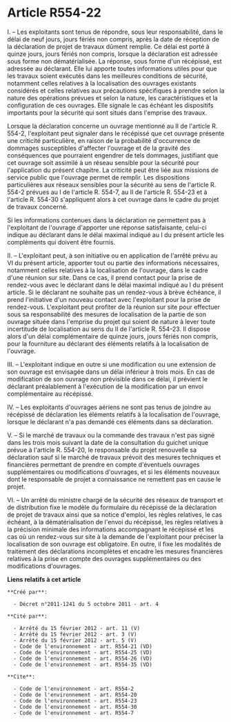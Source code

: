 # Article R554-22

I. – Les exploitants sont tenus de répondre, sous leur responsabilité, dans le délai de neuf jours, jours fériés non compris,
après la date de réception de la déclaration de projet de travaux dûment remplie. Ce délai est porté à quinze jours, jours
fériés non compris, lorsque la déclaration est adressée sous forme non dématérialisée. La réponse, sous forme d'un récépissé,
est adressée au déclarant. Elle lui apporte toutes informations utiles pour que les travaux soient exécutés dans les
meilleures conditions de sécurité, notamment celles relatives à la localisation des ouvrages existants considérés et celles
relatives aux précautions spécifiques à prendre selon la nature des opérations prévues et selon la nature, les
caractéristiques et la configuration de ces ouvrages. Elle signale le cas échéant les dispositifs importants pour la sécurité
qui sont situés dans l'emprise des travaux.

Lorsque la déclaration concerne un ouvrage mentionné au II de l'article R. 554-2, l'exploitant peut signaler dans le
récépissé que cet ouvrage présente une criticité particulière, en raison de la probabilité d'occurrence de dommages
susceptibles d'affecter l'ouvrage et de la gravité des conséquences que pourraient engendrer de tels dommages, justifiant que
cet ouvrage soit assimilé à un réseau sensible pour la sécurité pour l'application du présent chapitre. La criticité peut
être liée aux missions de service public que l'ouvrage permet de remplir. Les dispositions particulières aux réseaux
sensibles pour la sécurité au sens de l'article R. 554-2 prévues au I de l'article R. 554-7, au II de l'article R. 554-23 et
à l'article R. 554-30 s'appliquent alors à cet ouvrage dans le cadre du projet de travaux concerné.

Si les informations contenues dans la déclaration ne permettent pas à l'exploitant de l'ouvrage d'apporter une réponse
satisfaisante, celui-ci indique au déclarant dans le délai maximal indiqué au I du présent article les compléments qui
doivent être fournis.

II. – L'exploitant peut, à son initiative ou en application de l'arrêté prévu au VI du présent article, apporter tout ou
partie des informations nécessaires, notamment celles relatives à la localisation de l'ouvrage, dans le cadre d'une réunion
sur site. Dans ce cas, il prend contact pour la prise de rendez-vous avec le déclarant dans le délai maximal indiqué au I du
présent article. Si le déclarant ne souhaite pas un rendez-vous à brève échéance, il prend l'initiative d'un nouveau contact
avec l'exploitant pour la prise de rendez-vous. L'exploitant peut profiter de la réunion sur site pour effectuer sous sa
responsabilité des mesures de localisation de la partie de son ouvrage située dans l'emprise du projet qui soient de nature à
lever toute incertitude de localisation au sens du II de l'article R. 554-23. Il dispose alors d'un délai complémentaire de
quinze jours, jours fériés non compris, pour la fourniture au déclarant des éléments relatifs à la localisation de l'ouvrage.

III. – L'exploitant indique en outre si une modification ou une extension de son ouvrage est envisagée dans un délai
inférieur à trois mois. En cas de modification de son ouvrage non prévisible dans ce délai, il prévient le déclarant
préalablement à l'exécution de la modification par un envoi complémentaire au récépissé.

IV. – Les exploitants d'ouvrages aériens ne sont pas tenus de joindre au récépissé de déclaration les éléments relatifs à la
localisation de l'ouvrage, lorsque le déclarant n'a pas demandé ces éléments dans sa déclaration.

V. – Si le marché de travaux ou la commande des travaux n'est pas signé dans les trois mois suivant la date de la
consultation du guichet unique prévue à l'article R. 554-20, le responsable du projet renouvelle sa déclaration sauf si le
marché de travaux prévoit des mesures techniques et financières permettant de prendre en compte d'éventuels ouvrages
supplémentaires ou modifications d'ouvrages, et si les éléments nouveaux dont le responsable de projet a connaissance ne
remettent pas en cause le projet.

VI. – Un arrêté du ministre chargé de la sécurité des réseaux de transport et de distribution fixe le modèle du formulaire du
récépissé de la déclaration de projet de travaux ainsi que sa notice d'emploi, les règles relatives, le cas échéant, à la
dématérialisation de l'envoi du récépissé, les règles relatives à la précision minimale des informations accompagnant le
récépissé et les cas où un rendez-vous sur site à la demande de l'exploitant pour préciser la localisation de son ouvrage est
obligatoire. En outre, il fixe les modalités de traitement des déclarations incomplètes et encadre les mesures financières
relatives à la prise en compte des ouvrages supplémentaires ou des modifications d'ouvrages.

**Liens relatifs à cet article**

	**Créé par**:

	  - Décret n°2011-1241 du 5 octobre 2011 - art. 4

	**Cité par**:

	  - Arrêté du 15 février 2012 - art. 11 (V)
	  - Arrêté du 15 février 2012 - art. 3 (V)
	  - Arrêté du 15 février 2012 - art. 5 (V)
	  - Code de l'environnement - art. R554-21 (VD)
	  - Code de l'environnement - art. R554-25 (VD)
	  - Code de l'environnement - art. R554-26 (VD)
	  - Code de l'environnement - art. R554-35 (VD)

	**Cite**:

	  - Code de l'environnement - art. R554-2
	  - Code de l'environnement - art. R554-20
	  - Code de l'environnement - art. R554-23
	  - Code de l'environnement - art. R554-30
	  - Code de l'environnement - art. R554-7
